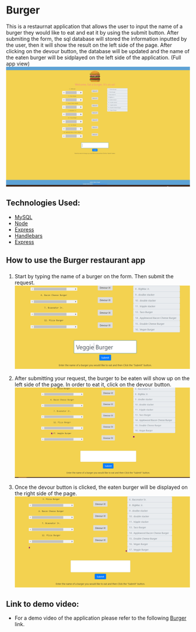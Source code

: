 # Burger
  This is a restaurnat application that allows the user to input the name of a burger they would like to eat and eat it by using the submit button. After submiting the form, the sql database will stored the information inputted by the user, then it will show the result on the left side of the page. After clicking on the devour button, the database will be updated and the name of the eaten burger will be sidplayed on the left side of the application. (Full app view) 
 ![img1](./public/assets/images/home.PNG)
## Technologies Used:
* [MySQL](https://www.npmjs.com/package/mysql)
* [Node](https://www.npmjs.com/package/node-spotify-api)
* [Express](https://npmjs.com/package/express)
* [Handlebars](https://www.npmjs.com/package/handlebars)
* [Express](https://npmjs.com/package/express)

## How to use the Burger restaurant app<h3>
 1. Start by typing the name of a burger on the form. Then submit the request.
  ![img1](./public/assets/images/img1.PNG)
  
 2. After submitting your request, the burger to be eaten will show up on the left side of the page. In order to eat it, click on the devour button.
  ![img2](./public/assets/images/img2.PNG)
  
 3. Once the devour button is clicked, the eaten burger will be displayed on the right side of the page. 
  ![img3](./public/assets/images/img3.PNG)

## Link to demo video:
* For a demo video of the application please refer to the following [Burger](https://drive.google.com/file/d/1OEUU6tpdpk8aRf14AR_5E2TxkM8zQhMK/view) link.
